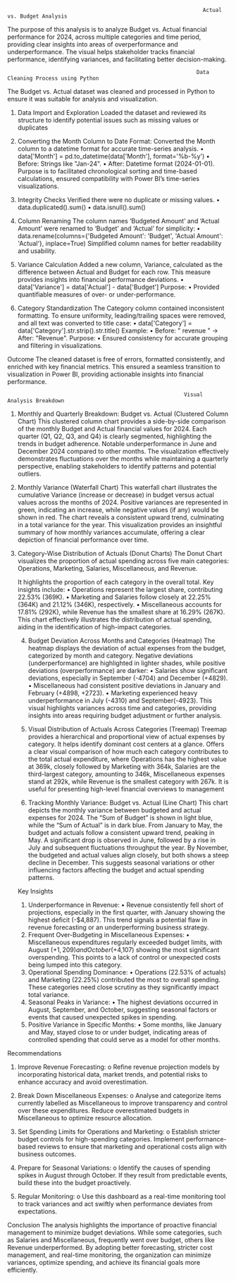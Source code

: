                                                                   Actual vs. Budget Analysis
The purpose of this analysis is to analyze Budget vs. Actual financial performance for 2024, across multiple categories and time period, providing clear insights into areas of overperformance and underperformance. The visual helps stakeholder tracks financial performance, identifying variances, and facilitating better decision-making.

                                                                Data Cleaning Process using Python
The Budget vs. Actual dataset was cleaned and processed in Python to ensure it was suitable for analysis and visualization.
  1.	Data Import and Exploration
    	Loaded the dataset and reviewed its structure to identify potential issues such as missing values or duplicates

  2.	Converting the Month Column to Date Format:
      Converted the Month column to a datetime format for accurate time-series analysis.
        •	data['Month'] = pd.to_datetime(data['Month'], format='%b-%y')
        •	Before: Strings like "Jan-24".
    	  •	After: Datetime format (2024-01-01).
      Purpose is to facilitated chronological sorting and time-based calculations, ensured compatibility with Power BI’s time-series visualizations.

  3.	Integrity Checks
      Verified there were no duplicate or missing values.
        •	data.duplicated().sum()
        •	data.isnull().sum()

  4.	Column Renaming
      The column names ‘Budgeted Amount’ and ‘Actual Amount’ were renamed to ‘Budget’ and ‘Actual’ for simplicity:
        •	data.rename(columns={'Budgeted Amount': 'Budget', 'Actual Amount': 'Actual'}, inplace=True)
        Simplified column names for better readability and usability.

  5.	Variance Calculation
      Added a new column, Variance, calculated as the difference between Actual and Budget for each row. This measure provides insights into financial performance       deviations.
        •	data['Variance'] = data['Actual'] - data['Budget']
      Purpose:
        •	Provided quantifiable measures of over- or under-performance.


  6.	Category Standardization
      The Category column contained inconsistent formatting. To ensure uniformity, leading/trailing spaces were removed, and all text was converted to title case:
        •	data['Category'] = data['Category'].str.strip().str.title()
      Example:
        •	Before: " revenue " → After: "Revenue".
      Purpose:
       •	Ensured consistency for accurate grouping and filtering in visualizations.


Outcome
The cleaned dataset is free of errors, formatted consistently, and enriched with key financial metrics. This ensured a seamless transition to visualization in Power BI, providing actionable insights into financial performance.


                                                            Visual Analysis Breakdown

1. Monthly and Quarterly Breakdown: Budget vs. Actual (Clustered Column Chart)
    This clustered column chart provides a side-by-side comparison of the monthly Budget and Actual financial values for 2024. Each quarter (Q1, Q2, Q3, and Q4)       is clearly segmented, highlighting the trends in budget adherence. Notable underperformance in June and December 2024 compared to other months. The                 visualization effectively demonstrates fluctuations over the months while maintaining a quarterly perspective, enabling stakeholders to identify patterns and     potential outliers.

2. Monthly Variance (Waterfall Chart)
   This waterfall chart illustrates the cumulative Variance (increase or decrease) in budget versus actual values across the months of 2024. Positive variances       are   represented in green, indicating an increase, while negative values (if any) would be shown in red. The chart reveals a consistent upward trend,             culminating in    a total variance for the year. This visualization provides an insightful summary of how monthly variances accumulate, offering a clear           depiction of financial performance over time.

3. Category-Wise Distribution of Actuals (Donut Charts)
    The Donut Chart visualizes the proportion of actual spending across five main categories: Operations, Marketing, Salaries, Miscellaneous, and Revenue.

    It highlights the proportion of each category in the overall total. Key insights include:
      •	Operations represent the largest share, contributing 22.53% (369K).
      •	Marketing and Salaries follow closely at 22.25% (364K) and 21.12% (346K), respectively.
      •	Miscellaneous accounts for 17.81% (292K), while Revenue has the smallest share at 16.29% (267K). This chart effectively illustrates the distribution of             actual spending, aiding in the identification of high-impact categories.


   4. Budget Deviation Across Months and Categories (Heatmap)
	    The heatmap displays the deviation of actual expenses from the budget, categorized by month and category. Negative deviations (underperformance) are               highlighted in lighter shades, while positive deviations (overperformance) are darker:
      •	Salaries show significant deviations, especially in September (-4704) and December (+4829).
      •	Miscellaneous had consistent positive deviations in January and February (+4898, +2723).
      •	Marketing experienced heavy underperformance in July (-4310) and September(-4923). This visual highlights variances across time and categories, providing          insights into areas requiring budget adjustment or further analysis.


   5. Visual Distribution of Actuals Across Categories (Treemap)
			Treemap provides a hierarchical and proportional view of actual expenses by category. It helps identify dominant cost centers at a glance. Offers a clear          visual comparison of how much each category contributes to the total actual expenditure, where Operations has the highest value at 369k, closely followed by       Marketing with 364k, Salaries are the third-largest category, amounting to 346k, Miscellaneous expenses stand at 292k, while Revenue is the smallest               category with 267k. It is useful for presenting high-level financial overviews to management


   6. Tracking Monthly Variance: Budget vs. Actual (Line Chart)
    This chart depicts the monthly variance between budgeted and actual expenses for 2024. The “Sum of Budget” is shown in light blue, while the “Sum of Actual”       is in dark blue. From January to May, the budget and actuals follow a consistent upward trend, peaking in May. A significant drop is observed in June,             followed by a rise in July and subsequent fluctuations throughput the year. By November, the budgeted and actual values align closely, but both shows a steep      decline in December. This suggests seasonal variations or other influencing factors affecting the budget and actual spending patterns.


    Key Insights
    1.	Underperformance in Revenue:
      •	Revenue consistently fell short of projections, especially in the first quarter, with January showing the highest deficit (-$4,887). This trend signals a           potential flaw in revenue forecasting or an underperforming business strategy.
    2.	Frequent Over-Budgeting in Miscellaneous Expenses:
      •	Miscellaneous expenditures regularly exceeded budget limits, with August (+$1,209) and October (+$4,107) showing the most significant overspending. This           points to a lack of control or unexpected costs being lumped into this category.
    3.	Operational Spending Dominance:
      •	Operations (22.53% of actuals) and Marketing (22.25%) contributed the most to overall spending. These categories need close scrutiny as they significantly         impact total variance.
    4.	Seasonal Peaks in Variance:
      •	The highest deviations occurred in August, September, and October, suggesting seasonal factors or events that caused unexpected spikes in spending.
    5.  Positive Variance in Specific Months:
      •	Some months, like January and May, stayed close to or under budget, indicating areas of controlled spending that could serve as a model for other months.


Recommendations
1.	Improve Revenue Forecasting:
    o	Refine revenue projection models by incorporating historical data, market trends, and potential risks to enhance accuracy and avoid overestimation.

2.	Break Down Miscellaneous Expenses:
    o	Analyse and categorize items currently labelled as Miscellaneous to improve transparency and control over these expenditures. Reduce overestimated budgets         in Miscellaneous to optimize resource allocation.

3.	Set Spending Limits for Operations and Marketing:
    o	Establish stricter budget controls for high-spending categories. Implement performance-based reviews to ensure that marketing and operational costs align           with business outcomes.

4.	Prepare for Seasonal Variations:
    o	Identify the causes of spending spikes in August through October. If they result from predictable events, build these into the budget proactively.

5.	Regular Monitoring:
    o	Use this dashboard as a real-time monitoring tool to track variances and act swiftly when performance deviates from expectations.

Conclusion
The analysis highlights the importance of proactive financial management to minimize budget deviations. While some categories, such as Salaries and Miscellaneous, frequently went over budget, others like Revenue underperformed. By adopting better forecasting, stricter cost management, and real-time monitoring, the organization can minimize variances, optimize spending, and achieve its financial goals more efficiently.



